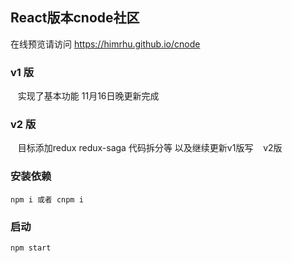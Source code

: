 ## React版本cnode社区
在线预览请访问
https://himrhu.github.io/cnode
### v1 版
    实现了基本功能 11月16日晚更新完成
    

### v2 版
    目标添加redux redux-saga 代码拆分等 以及继续更新v1版写
    v2版
 
### 安装依赖
    npm i 或者 cnpm i
### 启动
    npm start 


